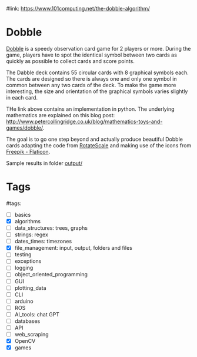 #link:  https://www.101computing.net/the-dobble-algorithm/

# Dobble

[Dobble](https://www.dobblegame.com/en/homepage/) is a speedy observation card game for 2 players or more. During the game, players have to spot the identical symbol between two cards as quickly as possible to collect cards and score points.

The Dabble deck contains 55 circular cards with 8 graphical symbols each. The cards are designed so there is always one and only one symbol in common between any two cards of the deck. To make the game more interesting, the size and orientation of the graphical symbols varies slightly in each card.

THe link above contains an implementation in python. The underlying mathematics are explained on this blog post: http://www.petercollingridge.co.uk/blog/mathematics-toys-and-games/dobble/.

The goal is to go one step beyond and actually produce beautiful Dobble cards adapting the code from [RotateScale](https://github.com/mhered/cpp_100daysofcode/blob/main/code/Day075_09-06-23/RotateScale) and making use of the icons from [Freepik - Flaticon](https://www.flaticon.com/free-icons/).

Sample results in folder [output/](./output/)

# Tags
#tags: 

- [ ] basics
- [x] algorithms
- [ ] data_structures: trees, graphs
- [ ] strings: regex
- [ ] dates_times: timezones
- [x] file_management: input, output, folders and files
- [ ] testing
- [ ] exceptions
- [ ] logging
- [ ] object_oriented_programming
- [ ] GUI
- [ ] plotting_data
- [ ] CLI
- [ ] arduino
- [ ] ROS
- [ ] AI_tools: chat GPT
- [ ] databases
- [ ] API
- [ ] web_scraping
- [x] OpenCV
- [x] games